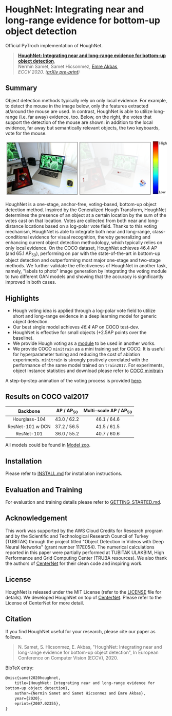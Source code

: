 # HoughNet: Integrating near and long-range evidence for bottom-up object detection

Official PyTroch implementation of HoughNet. 

> [**HoughNet: Integrating near and long-range evidence for bottom-up object detection**](https://arxiv.org/abs/2007.02355),            
> Nermin Samet, Samet Hicsonmez, [Emre Akbas](http://user.ceng.metu.edu.tr/~emre/),        
> *ECCV 2020. ([arXiv pre-print](https://arxiv.org/abs/2007.02355))*         


## Summary 
Object detection methods typically rely on only local evidence. For example, to detect the mouse in the image below, 
only the features extracted at/around the mouse are used. In contrast, HoughNet is able to utilize long-range (i.e. far away) evidence, too. 
Below, on the right, the votes that support the detection of the mouse are shown: in addition to the local evidence, 
far away but semantically relevant objects, the two keyboards, vote for the mouse. 

<img src="/readme/teaser.png" width="550">

HoughNet is a one-stage, anchor-free, voting-based, bottom-up object detection method. Inspired by the Generalized Hough Transform,
HoughNet determines the presence of an object at a certain location by the sum of the
votes cast on that location. Votes are collected from both near and long-distance locations
based on a log-polar vote field. Thanks to this voting mechanism, HoughNet is able to integrate both near and long-range,
class-conditional evidence for visual recognition, thereby generalizing and enhancing current object detection methodology, 
which typically relies on only local evidence. On the COCO dataset, HoughNet achieves 46.4 AP (and 65.1 AP<sub>50</sub>), 
performing on par with the state-of-the-art in bottom-up object detection and outperforming most  major one-stage and two-stage methods. 
We further validate the effectiveness of HoughNet in another task, namely, "labels to photo" image generation by integrating the 
voting module to two different GAN models and showing that the accuracy is significantly improved in both cases. 

## Highlights
- Hough voting idea is applied through a log-polar vote field to utilize short and long-range evidence in a deep
learning model for generic object detection.
- Our best single model achieves *46.4* AP on COCO test-dev.
- HoughNet is effective for small objects (+2.5AP points over the baseline).
- We provide Hough voting as a [module](src/lib/models/networks/hough_module.py) to be used in another works.
- We provide COCO `minitrain` as a mini training set for COCO. It is useful for hyperparameter tuning and 
  reducing the cost of ablation experiments. `minitrain` is strongly  positively correlated with the performance of 
  the same model trained on `train2017`. For experiments, 
  object instance statistics and download please refer to [COCO minitrain](https://github.com/giddyyupp/coco-minitrain)

A step-by-step animation of the voting process is provided [here](https://docs.google.com/presentation/d/1TI9gL3RC7URcNI7C72xxBiozbd2aNnYGTPAzU-BNbbo/edit?usp=sharing).

## Results on COCO val2017

| Backbone        | AP / AP<sub>50</sub> | Multi-scale AP / AP<sub>50</sub> |
|:---------------:|:----------:|:----------------------:|
|Hourglass-104    | 43.0 / 62.2 |  46.1 / 64.6         |
|ResNet-101 w DCN | 37.2 / 56.5 |  41.5 / 61.5         |
|ResNet-101       | 36.0 / 55.2 |  40.7 / 60.6         |

All models could be found in [Model zoo](readme/MODEL_ZOO.md).

## Installation

Please refer to [INSTALL.md](readme/INSTALL.md) for installation instructions.

## Evaluation and Training

For evaluation and training details please refer to [GETTING_STARTED.md](readme/GETTING_STARTED.md).

## Acknowledgement

This work was supported by the AWS Cloud Credits for Research program and by the Scientific and Technological Research Council of Turkey (TUBITAK) through the project titled "Object Detection in Videos with Deep Neural Networks" (grant number 117E054). The numerical calculations reported in this paper were partially performed at TUBITAK ULAKBIM,  High Performance and Grid Computing Center (TRUBA resources). We also thank the authors of [CenterNet](https://github.com/xingyizhou/CenterNet) for their clean code and inspiring work.

## License

HoughNet is released under the MIT License (refer to the [LICENSE](readme/LICENSE) file for details). We developed HoughNet on top of [CenterNet](https://github.com/xingyizhou/CenterNet). Please refer to the License of CenterNet for more detail.

## Citation

If you find HoughNet useful for your research, please cite our paper as follows. 

> N. Samet, S. Hicsonmez, E. Akbas, "HoughNet: Integrating near and long-range evidence for bottom-up object detection", 
> In European Conference on Computer Vision (ECCV), 2020.

BibTeX entry: 
```
@misc{samet2020houghnet,
    title={HoughNet: Integrating near and long-range evidence for bottom-up object detection},
    author={Nermin Samet and Samet Hicsonmez and Emre Akbas},
    year={2020},
    eprint={2007.02355},
}
```
